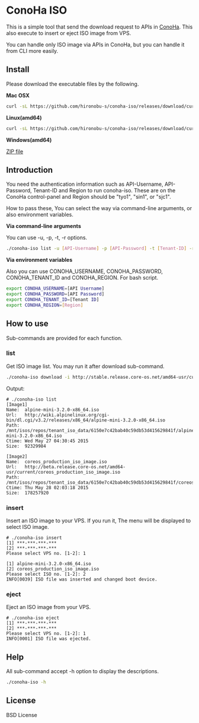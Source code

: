 # ConoHa ISO

This is a simple tool that send the download request to APIs in [ConoHa](https://www.conoha.jp/). This also execute to insert or eject ISO image from VPS. 

You can handle only ISO image via APIs in ConoHa, but you can handle it from CLI more easily.

## Install

Please download the executable files by the following.

**Mac OSX**

```bash
curl -sL https://github.com/hironobu-s/conoha-iso/releases/download/current/conoha-iso-osx.amd64.gz | zcat > conoha-iso && chmod +x ./conoha-iso
```

**Linux(amd64)**

```bash
curl -sL https://github.com/hironobu-s/conoha-iso/releases/download/current/conoha-iso-linux.amd64.gz | zcat > conoha-iso && chmod +x ./conoha-iso
```

**Windows(amd64)**

[ZIP file](https://github.com/hironobu-s/conoha-iso/releases/download/current/conoha-iso.amd64.zip)


## Introduction

You need the authentication information such as API-Username, API-Password, Tenant-ID and Region to run conoha-iso. These are on the ConoHa control-panel and Region should be "tyo1", "sin1", or "sjc1".

How to pass these, You can select the way via command-line arguments, or also environment variables.

**Via command-line arguments**

You can use -u, -p, -t, -r options.

```bash
./conoha-iso list -u [API-Username] -p [API-Password] -t [Tenant-ID] -r [Region]
```

**Via environment variables**

Also you can use CONOHA_USERNAME, CONOHA_PASSWORD, CONOHA_TENANT_ID and CONOHA_REGION. For bash script.

```bash
export CONOHA_USERNAME=[API Username]
export CONOHA_PASSWORD=[API Password]
export CONOHA_TENANT_ID=[Tenant ID]
export CONOHA_REGION=[Region]
```

## How to use

Sub-commands are provided for each function.

### list

Get ISO image list. You may run it after download sub-command.

```bash
./conoha-iso download -i http://stable.release.core-os.net/amd64-usr/current/coreos_production_iso_image.iso
```

Output:

```
# ./conoha-iso list
[Image1]
Name:  alpine-mini-3.2.0-x86_64.iso
Url:   http://wiki.alpinelinux.org/cgi-bin/dl.cgi/v3.2/releases/x86_64/alpine-mini-3.2.0-x86_64.iso
Path:  /mnt/isos/repos/tenant_iso_data/6150e7c42bab40c59db53d415629841f/alpine-mini-3.2.0-x86_64.iso
Ctime: Wed May 27 04:30:45 2015
Size:  92329984

[Image2]
Name:  coreos_production_iso_image.iso
Url:   http://beta.release.core-os.net/amd64-usr/current/coreos_production_iso_image.iso
Path:  /mnt/isos/repos/tenant_iso_data/6150e7c42bab40c59db53d415629841f/coreos_production_iso_image.iso
Ctime: Thu May 28 02:03:18 2015
Size:  178257920
```

### insert

Insert an ISO image to your VPS. If you run it, The menu will be displayed to select ISO image.

```
# ./conoha-iso insert
[1] ***-***-***-***
[2] ***-***-***-***
Please select VPS no. [1-2]: 1

[1] alpine-mini-3.2.0-x86_64.iso
[2] coreos_production_iso_image.iso
Please select ISO no. [1-2]: 2
INFO[0039] ISO file was inserted and changed boot device.
```

### eject

Eject an ISO image from your VPS.


```
# ./conoha-iso eject
[1] ***-***-***-***
[2] ***-***-***-***
Please select VPS no. [1-2]: 1
INFO[0001] ISO file was ejected.
```

## Help

All sub-command accept -h option to display the descriptions.

```bash
./conoha-iso -h
```

## License

BSD License
